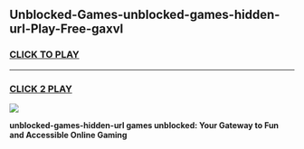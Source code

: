 
## Unblocked-Games-unblocked-games-hidden-url-Play-Free-gaxvl
<h3>
<a href="https://premium76.site?title=unblocked-games-hidden-url&ref=15A">CLICK TO PLAY</a></h3>
<hr>

<h3>
<a href="https://premium76.site?title=unblocked-games-hidden-url&ref=15A">CLICK 2 PLAY</a>
  
</h3>

<a href="https://premium76.site?title=unblocked-games-hidden-url&ref=15A"><img src="https://clearcache.store/games.png"></a>


**unblocked-games-hidden-url games unblocked: Your Gateway to Fun and Accessible Online Gaming**
